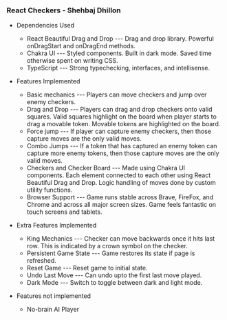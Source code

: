 ### React Checkers - Shehbaj Dhillon

- Dependencies Used
  - React Beautiful Drag and Drop --- Drag and drop library. Powerful onDragStart and onDragEnd methods.
  - Chakra UI --- Styled components. Built in dark mode. Saved time otherwise spent on writing CSS.
  - TypeScript --- Strong typechecking, interfaces, and intellisense.


- Features Implemented
  - Basic mechanics --- Players can move checkers and jump over enemy checkers.
  - Drag and Drop --- Players can drag and drop checkers onto valid squares. Valid squares highlight on the board when player starts to drag a movable token. Movable tokens are highlighted on the board.
  - Force jump --- If player can capture enemy checkers, then those capture moves are the only valid moves.
  - Combo Jumps --- If a token that has captured an enemy token can capture more enemy tokens, then those capture moves are the only valid moves.
  - Checkers and Checker Board --- Made using Chakra UI components. Each element connected to each other using React Beautiful Drag and Drop. Logic handling of moves done by custom utility functions.
  - Browser Support --- Game runs stable across Brave, FireFox, and Chrome and across all major screen sizes. Game feels fantastic on touch screens and tablets.


- Extra Features Implemented
  - King Mechanics --- Checker can move backwards once it hits last row. This is indicated by a crown symbol on the checker.
  - Persistent Game State --- Game restores its state if page is refreshed.
  - Reset Game --- Reset game to initial state.
  - Undo Last Move --- Can undo upto the first last move played.
  - Dark Mode --- Switch to toggle between dark and light mode.


- Features not implemented
  - No-brain AI Player

